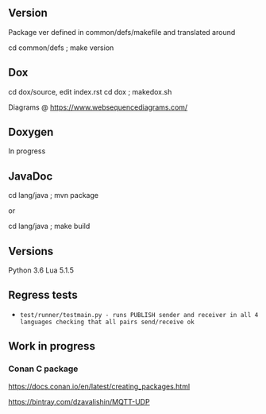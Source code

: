 ## Version

Package ver defined in common/defs/makefile and translated around

cd common/defs ; make version

## Dox

cd dox/source, edit index.rst 
cd dox ; makedox.sh 

Diagrams @ https://www.websequencediagrams.com/

## Doxygen

In progress

## JavaDoc

cd lang/java ; mvn package

or

cd lang/java ; make build

## Versions

Python 3.6
Lua 5.1.5


## Regress tests

*     test/runner/testmain.py - runs PUBLISH sender and receiver in all 4 languages checking that all pairs send/receive ok


## Work in progress 

### Conan C package

<https://docs.conan.io/en/latest/creating_packages.html>

<https://bintray.com/dzavalishin/MQTT-UDP>
